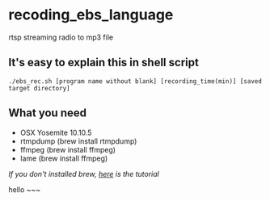 # recoding_ebs_language
rtsp streaming radio to mp3 file

## It's easy to explain this in shell script
```shell
./ebs_rec.sh [program name without blank] [recording_time(min)] [saved target directory]
```

## What you need
- OSX Yosemite 10.10.5
- rtmpdump (brew install rtmpdump)
- ffmpeg (brew install ffmpeg)
- lame (brew install ffmpeg)

*If you don't installed brew, [here](http://brew.sh/index_ko.html) is the tutorial*

hello ~~~

